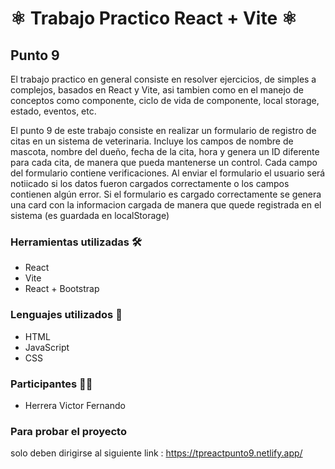 # ⚛ Trabajo Practico React + Vite ⚛
## Punto 9

El trabajo practico en general consiste en resolver ejercicios, de simples a complejos, basados en React y Vite, asi tambien como en el manejo de conceptos como componente, ciclo de vida de componente, local storage, estado, eventos, etc.

El punto 9 de este trabajo consiste en realizar un formulario de registro de citas en un sistema de veterinaria. Incluye los campos de nombre de mascota, nombre del dueño, fecha de la cita, hora y genera un ID diferente para cada cita, de manera que pueda mantenerse un control. Cada campo del formulario contiene verificaciones. Al enviar el formulario el usuario será notiicado si los datos fueron cargados correctamente o los campos contienen algún error. Si el formulario es cargado correctamente se genera una card con la informacion cargada de manera que quede registrada en el sistema (es guardada en localStorage)

### Herramientas utilizadas 🛠           
- React                                 
- Vite                                  
- React + Bootstrap                     

### Lenguajes utilizados 💭
- HTML
- JavaScript
- CSS

### Participantes 👨‍💼
- Herrera Victor Fernando

### Para probar el proyecto
solo deben dirigirse al siguiente link :  https://tpreactpunto9.netlify.app/